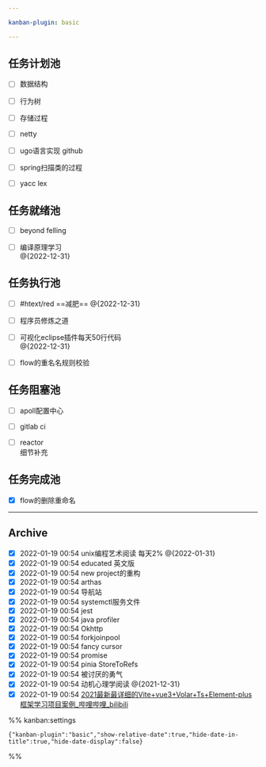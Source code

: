 ```yaml
---

kanban-plugin: basic

---
```


## 任务计划池

- [ ] 数据结构
- [ ] 行为树
- [ ] 存储过程
- [ ] netty<br>
- [ ] ugo语言实现 github
- [ ] spring扫描类的过程
- [ ] yacc lex


## 任务就绪池

- [ ] beyond felling
- [ ] 编译原理学习<br> @{2022-12-31}


## 任务执行池

- [ ] #htext/red  ==减肥== @{2022-12-31}
- [ ] 程序员修炼之道
- [ ] 可视化eclipse插件每天50行代码<br>@{2022-12-31}
- [ ] flow的重名名规则校验


## 任务阻塞池

- [ ] apoll配置中心
- [ ] gitlab ci
- [ ] reactor <br>细节补充


## 任务完成池

- [x] flow的删除重命名


***

## Archive

- [x] 2022-01-19 00:54 unix编程艺术阅读 每天2% @{2022-01-31}
- [x] 2022-01-19 00:54 educated 英文版
- [x] 2022-01-19 00:54 new project的重构
- [x] 2022-01-19 00:54 arthas
- [x] 2022-01-19 00:54 导航站
- [x] 2022-01-19 00:54 systemctl服务文件
- [x] 2022-01-19 00:54 jest
- [x] 2022-01-19 00:54 java profiler
- [x] 2022-01-19 00:54 Okhttp
- [x] 2022-01-19 00:54 forkjoinpool
- [x] 2022-01-19 00:54 fancy cursor
- [x] 2022-01-19 00:54 promise
- [x] 2022-01-19 00:54 pinia StoreToRefs
- [x] 2022-01-19 00:54 被讨厌的勇气
- [x] 2022-01-19 00:54 动机心理学阅读 @{2021-12-31}
- [x] 2022-01-19 00:54 [2021最新最详细的Vite+vue3+Volar+Ts+Element-plus框架学习项目案例_哔哩哔哩_bilibili](https://www.bilibili.com/video/BV1QP4y1p748?p=6&spm_id_from=pageDriver)

%% kanban:settings
```
{"kanban-plugin":"basic","show-relative-date":true,"hide-date-in-title":true,"hide-date-display":false}
```
%%